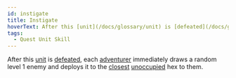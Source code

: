 ```yaml
---
id: instigate
title: Instigate
hoverText: After this [unit](/docs/glossary/unit) is [defeated](/docs/glossary/defeated), each [adventurer](/docs/glossary/adventurer) immediately draws a random level 1 enemy and deploys it to the [closest](/docs/glossary/closest) [unoccupied](/docs/glossary/occupied) hex to them.
tags:
  - Quest Unit Skill
---
```


After this [unit](/docs/glossary/unit) is [defeated](/docs/glossary/defeated), each [adventurer](/docs/glossary/adventurer) immediately draws a random level 1 enemy and deploys it to the [closest](/docs/glossary/closest) [unoccupied](/docs/glossary/occupied) hex to them.
